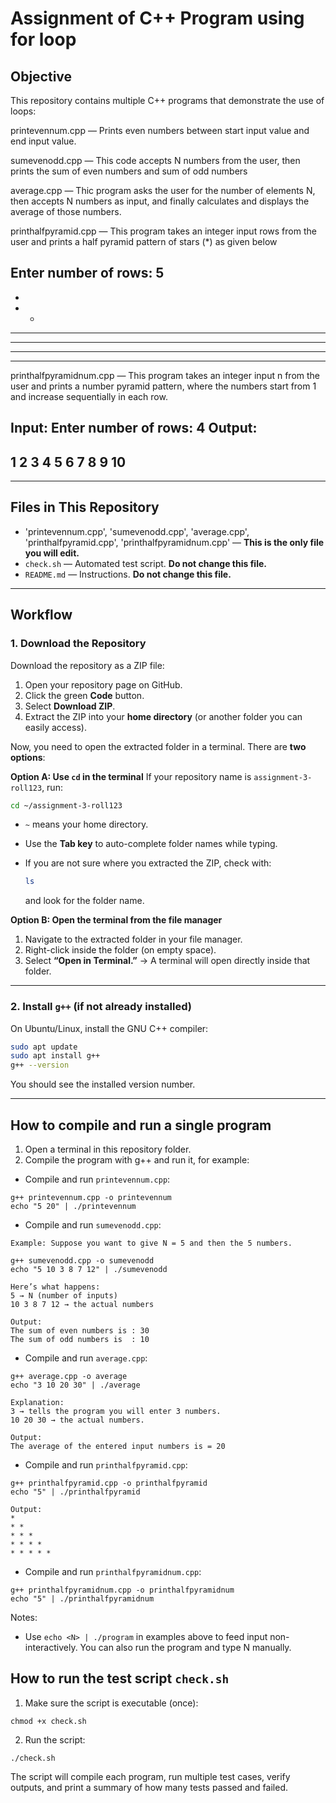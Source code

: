 # Assignment of C++ Program using for loop 

## Objective

This repository contains multiple C++ programs that demonstrate the use of loops:

printevennum.cpp — Prints even numbers between start input value and end input value.

sumevenodd.cpp —  This code accepts N numbers from the user, then prints the sum of even numbers and sum of odd numbers 

average.cpp — Thic program asks the user for the number of elements N, then accepts N numbers as input, and finally calculates and displays the average of those numbers.

printhalfpyramid.cpp — This program takes an integer input rows from the user and prints a half pyramid pattern of stars (*) as given below

Enter number of rows: 5
---
* 
* * 
* * * 
* * * * 
* * * * * 
---

printhalfpyramidnum.cpp — This program takes an integer input n from the user and prints a number pyramid pattern, where the numbers start from 1 and increase sequentially in each row.

Input:
Enter number of rows: 4
Output: 
---
1 
2 3 
4 5 6 
7 8 9 10 
---
---

## Files in This Repository

* 'printevennum.cpp', 'sumevenodd.cpp', 'average.cpp', 'printhalfpyramid.cpp', 'printhalfpyramidnum.cpp' — **This is the only file you will edit.**
* `check.sh` — Automated test script. **Do not change this file.**
* `README.md` — Instructions. **Do not change this file.**

---

## Workflow

### 1. Download the Repository

Download the repository as a ZIP file:

1. Open your repository page on GitHub.
2. Click the green **Code** button.
3. Select **Download ZIP**.
4. Extract the ZIP into your **home directory** (or another folder you can easily access).

Now, you need to open the extracted folder in a terminal.
There are **two options**:

**Option A: Use `cd` in the terminal**
If your repository name is `assignment-3-roll123`, run:

```bash
cd ~/assignment-3-roll123
```

* `~` means your home directory.
* Use the **Tab key** to auto-complete folder names while typing.
* If you are not sure where you extracted the ZIP, check with:

  ```bash
  ls
  ```

  and look for the folder name.

**Option B: Open the terminal from the file manager**

1. Navigate to the extracted folder in your file manager.
2. Right-click inside the folder (on empty space).
3. Select **“Open in Terminal.”**
   → A terminal will open directly inside that folder.

---

### 2. Install `g++` (if not already installed)

On Ubuntu/Linux, install the GNU C++ compiler:

```bash
sudo apt update
sudo apt install g++
g++ --version
```

You should see the installed version number.

---

## How to compile and run a single program

1. Open a terminal in this repository folder.
2. Compile the program with g++ and run it, for example:

- Compile and run `printevennum.cpp`:
```
g++ printevennum.cpp -o printevennum
echo "5 20" | ./printevennum
```

- Compile and run `sumevenodd.cpp`:
```
Example: Suppose you want to give N = 5 and then the 5 numbers.

g++ sumevenodd.cpp -o sumevenodd
echo "5 10 3 8 7 12" | ./sumevenodd

Here’s what happens:
5 → N (number of inputs)
10 3 8 7 12 → the actual numbers

Output:
The sum of even numbers is : 30
The sum of odd numbers is  : 10

```

- Compile and run `average.cpp`:
```
g++ average.cpp -o average
echo "3 10 20 30" | ./average

Explanation:
3 → tells the program you will enter 3 numbers.
10 20 30 → the actual numbers.

Output:
The average of the entered input numbers is = 20
```

- Compile and run `printhalfpyramid.cpp`:
```
g++ printhalfpyramid.cpp -o printhalfpyramid
echo "5" | ./printhalfpyramid

Output:
* 
* * 
* * * 
* * * * 
* * * * * 

```

- Compile and run `printhalfpyramidnum.cpp`:
```
g++ printhalfpyramidnum.cpp -o printhalfpyramidnum
echo "5" | ./printhalfpyramidnum
```



Notes:
- Use `echo <N> | ./program` in examples above to feed input non-interactively. You can also run the program and type N manually.

## How to run the test script `check.sh`

1. Make sure the script is executable (once):
```
chmod +x check.sh
```
2. Run the script:
```
./check.sh
```

The script will compile each program, run multiple test cases, verify outputs, and print a summary of how many tests passed and failed.
